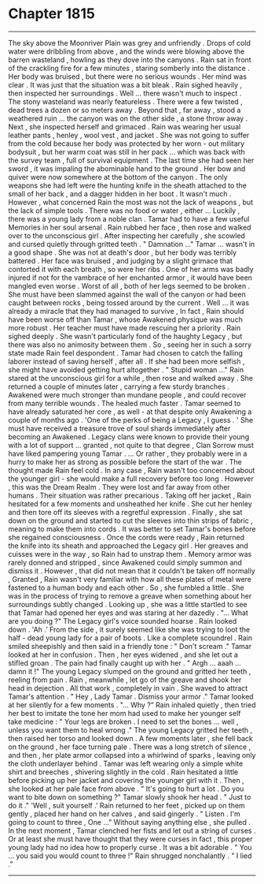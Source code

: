 
# Chapter 1815


---

The sky above the Moonriver Plain was grey and unfriendly . Drops of cold water were dribbling from above , and the winds were blowing above the barren wasteland , howling as they dove into the canyons .
Rain sat in front of the crackling fire for a few minutes , staring somberly into the distance . Her body was bruised , but there were no serious wounds . Her mind was clear .
It was just that the situation was a bit bleak .
Rain sighed heavily , then inspected her surroundings . Well ... there wasn't much to inspect . The stony wasteland was nearly featureless . There were a few twisted , dead trees a dozen or so meters away .
Beyond that , far away , stood a weathered ruin ... the canyon was on the other side , a stone throw away .
Next , she inspected herself and grimaced . Rain was wearing her usual leather pants , henley , wool vest , and jacket . She was not going to suffer from the cold because her body was protected by her worn - out military bodysuit , but her warm coat was still in her pack ... which was back with the survey team , full of survival equipment .
The last time she had seen her sword , it was impaling the abominable hand to the ground . Her bow and quiver were now somewhere at the bottom of the canyon . The only weapons she had left were the hunting knife in the sheath attached to the small of her back , and a dagger hidden in her boot .
It wasn't much .
However , what concerned Rain the most was not the lack of weapons , but the lack of simple tools . There was no food or water , either ...
Luckily , there was a young lady from a noble clan . Tamar had to have a few useful Memories in her soul arsenal .
Rain rubbed her face , then rose and walked over to the unconscious girl . After inspecting her carefully , she scowled and cursed quietly through gritted teeth .
" Damnation ..."
Tamar ... wasn't in a good shape . She was not at death's door , but her body was terribly battered . Her face was bruised , and judging by a slight grimace that contorted it with each breath , so were her ribs . One of her arms was badly injured if not for the vambrace of her enchanted armor , it would have been mangled even worse .
Worst of all , both of her legs seemed to be broken . She must have been slammed against the wall of the canyon or had been caught between rocks , being tossed around by the current . Well ... it was already a miracle that they had managed to survive , In fact , Rain should have been worse off than Tamar , whose Awakened physique was much more robust .
Her teacher must have made rescuing her a priority .
Rain sighed deeply .
She wasn't particularly fond of the haughty Legacy , but there was also no animosity between them . So , seeing her in such a sorry state made Rain feel despondent .
Tamar had chosen to catch the falling laborer instead of saving herself , after all . If she had been more selfish , she might have avoided getting hurt altogether .
" Stupid woman ..."
Rain stared at the unconscious girl for a while , then rose and walked away .
She returned a couple of minutes later , carrying a few sturdy branches .
Awakened were much stronger than mundane people , and could recover from many terrible wounds . The healed much faster . Tamar seemed to have already saturated her core , as well - at that despite only Awakening a couple of months ago .
'One of the perks of being a Legacy , I guess . '
She must have received a treasure trove of soul shards immediately after becoming an Awakened . Legacy clans were known to provide their young with a lot of support ... granted , not quite to that degree , Clan Sorrow must have liked pampering young Tamar .
... Or rather , they probably were in a hurry to make her as strong as possible before the start of the war .
The thought made Rain feel cold .
In any case , Rain wasn't too concerned about the younger girl - she would make a full recovery before too long .
However , this was the Dream Realm . They were lost and far away from other humans . Their situation was rather precarious .
Taking off her jacket , Rain hesitated for a few moments and unsheathed her knife . She cut her henley and then tore off its sleeves with a regretful expression . Finally , she sat down on the ground and started to cut the sleeves into thin strips of fabric , meaning to make them into cords .
It was better to set Tamar's bones before she regained consciousness .
Once the cords were ready , Rain returned the knife into its sheath and approached the Legacy girl . Her greaves and cuisses were in the way , so Rain had to unstrap them .
Memory armor was rarely donned and stripped , since Awakened could simply summon and dismiss it . However , that did not mean that it couldn't be taken off normally , Granted , Rain wasn't very familiar with how all these plates of metal were fastened to a human body and each other . So , she fumbled a little .
She was in the process of trying to remove a greave when something about her surroundings subtly changed . Looking up , she was a little startled to see that Tamar had opened her eyes and was staring at her dazedly .
"... What are you doing ?"
The Legacy girl's voice sounded hoarse .
Rain looked down .
'Ah .’
From the side , it surely seemed like she was trying to loot the half - dead young lady for a pair of boots . Like a complete scoundrel .
Rain smiled sheepishly and then said in a friendly tone :
" Don't scream ."
Tamar looked at her in confusion . Then , her eyes widened , and she let out a stifled groan .
The pain had finally caught up with her .
" Argh ... aaah ... damn it !"
The young Legacy slumped on the ground and gritted her teeth , reeling from pain .
Rain , meanwhile , let go of the greave and shook her head in dejection .
All that work , completely in vain .
She waved to attract Tamar's attention .
" Hey , Lady Tamar . Dismiss your armor ."
Tamar looked at her silently for a few moments .
"... Why ?”
Rain inhaled quietly , then tried her best to imitate the tone her mom had used to make her younger self take medicine :
" Your legs are broken . I need to set the bones ... well , unless you want them to heal wrong ."
The young Legacy gritted her teeth , then raised her torso and looked down . A few moments later , she fell back on the ground , her face turning pale .
There was a long stretch of silence , and then , her plate armor collapsed into a whirlwind of sparks , leaving only the cloth underlayer behind . Tamar was left wearing only a simple white shirt and breeches , shivering slightly in the cold .
Rain hesitated a little before picking up her jacket and covering the younger girl with it . Then , she looked at her pale face from above .
" It's going to hurt a lot . Do you want to bite down on something ?"
Tamar slowly shook her head .
" Just to do it ."
'Well , suit yourself .’
Rain returned to her feet , picked up on them gently , placed her hand on her calves , and said gingerly .
" Listen . I'm going to count to three , One ..."
Without saying anything else , she pulled .
In the next moment , Tamar clenched her fists and let out a string of curses . Or at least she must have thought that they were curses in fact , this proper young lady had no idea how to properly curse . It was a bit adorable .
" You ... you said you would count to three !"
Rain shrugged nonchalantly .
" I lied .”

---


